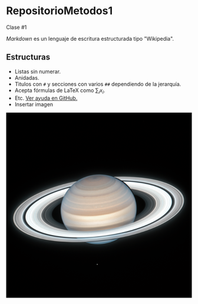 # RepositorioMetodos1
Clase #1

_Markdown_ es un lenguaje de escritura estructurada tipo "Wikipedia".

## Estructuras
* Listas sin numerar.
 * Anidadas.
* Tìtulos con `#` y secciones con varios `##` dependiendo de la jerarquía.
* Acepta fórmulas de LaTeX como $\sum_i x_i$.
* Etc. [Ver ayuda en GitHub.](https://docs.github.com/es/github/writing-on-github/getting-started-with-writing-and-formatting-on-github/basic-writing-and-formatting-syntax)
* Insertar imagen 

![Saturno](./im1.png)
